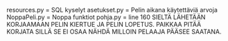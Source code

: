 resources.py = SQL kyselyt
asetukset.py = Pelin aikana käytettäviä arvoja
NoppaPeli.py = Noppa funktiot
pohja.py = line 160 SIELTÄ LÄHETÄÄN KORJAAMAAN PELIN KIERTUE JA PELIN LOPETUS. 
PAIKKAA PITÄÄ KORJATA SILLÄ SE EI OSAA NÄHDÄ MILLOIN PELAAJA PÄÄSEE SAATANA.
